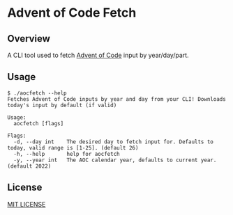 # Advent of Code Fetch

## Overview

A CLI tool used to fetch [Advent of Code](https://adventofcode.com/about)
input by year/day/part.

## Usage

```
$ ./aocfetch --help 
Fetches Advent of Code inputs by year and day from your CLI! Downloads today's input by default (if valid)

Usage:
  aocfetch [flags]

Flags:
  -d, --day int    The desired day to fetch input for. Defaults to today, valid range is [1-25]. (default 26)
  -h, --help       help for aocfetch
  -y, --year int   The AOC calendar year, defaults to current year. (default 2022)
```

## License

[MIT LICENSE](./LICENSE)
